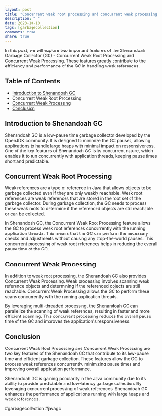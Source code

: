 ```yaml
---
layout: post
title: "Concurrent weak root processing and concurrent weak processing in Shenandoah GC"
description: " "
date: 2023-10-10
tags: [garbagecollection]
comments: true
share: true
---
```


In this post, we will explore two important features of the Shenandoah Garbage Collector (GC) - Concurrent Weak Root Processing and Concurrent Weak Processing. These features greatly contribute to the efficiency and performance of the GC in handling weak references.

## Table of Contents

- [Introduction to Shenandoah GC](#introduction-to-shenandoah-gc)
- [Concurrent Weak Root Processing](#concurrent-weak-root-processing)
- [Concurrent Weak Processing](#concurrent-weak-processing)
- [Conclusion](#conclusion)

## Introduction to Shenandoah GC

Shenandoah GC is a low-pause time garbage collector developed by the OpenJDK community. It is designed to minimize the GC pauses, allowing applications to handle large heaps with minimal impact on responsiveness. One of the key features of Shenandoah GC is its concurrent nature, which enables it to run concurrently with application threads, keeping pause times short and predictable.

## Concurrent Weak Root Processing

Weak references are a type of reference in Java that allows objects to be garbage collected even if they are only weakly reachable. Weak root references are weak references that are stored in the root set of the garbage collector. During garbage collection, the GC needs to process these weak roots to determine if the referenced objects are still reachable or can be collected.

In Shenandoah GC, the Concurrent Weak Root Processing feature allows the GC to process weak root references concurrently with the running application threads. This means that the GC can perform the necessary checks and adjustments without causing any stop-the-world pauses. This concurrent processing of weak root references helps in reducing the overall pause time of the GC.

## Concurrent Weak Processing

In addition to weak root processing, the Shenandoah GC also provides Concurrent Weak Processing. Weak processing involves scanning weak reference objects and determining if the referenced objects are still reachable. Concurrent Weak Processing allows the GC to perform these scans concurrently with the running application threads.

By leveraging multi-threaded processing, the Shenandoah GC can parallelize the scanning of weak references, resulting in faster and more efficient scanning. This concurrent processing reduces the overall pause time of the GC and improves the application's responsiveness.

## Conclusion

Concurrent Weak Root Processing and Concurrent Weak Processing are two key features of the Shenandoah GC that contribute to its low-pause time and efficient garbage collection. These features allow the GC to process weak references concurrently, minimizing pause times and improving overall application performance.

Shenandoah GC is gaining popularity in the Java community due to its ability to provide predictable and low-latency garbage collection. By leveraging concurrent processing of weak references, Shenandoah GC enhances the performance of applications running with large heaps and weak references.

#garbagecollection #javagc
